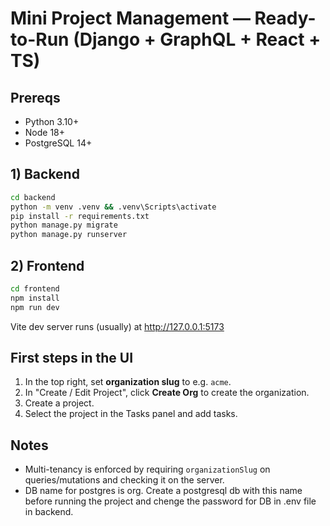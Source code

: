 # Mini Project Management — Ready-to-Run (Django + GraphQL + React + TS)

## Prereqs
- Python 3.10+
- Node 18+
- PostgreSQL 14+

## 1) Backend
```bash
cd backend
python -m venv .venv && .venv\Scripts\activate
pip install -r requirements.txt
python manage.py migrate
python manage.py runserver
```


## 2) Frontend
```bash
cd frontend
npm install
npm run dev
```
Vite dev server runs (usually) at http://127.0.0.1:5173

## First steps in the UI
1. In the top right, set **organization slug** to e.g. `acme`.
2. In "Create / Edit Project", click **Create Org** to create the organization.
3. Create a project.
4. Select the project in the Tasks panel and add tasks.

## Notes
- Multi-tenancy is enforced by requiring `organizationSlug` on queries/mutations and checking it on the server.
- DB name for postgres is org. Create a postgresql db with this name before running the project and chenge the password for DB in .env file in backend.
